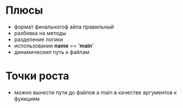# Плюсы
* формат финальногоф айла правильный
* разбивка на методы
* разделение логики
* использование __name__ == '__main__'
* динамическип путь к файлам


# Точки роста
* можно вынести пути до файлов а main в качестве аргументов к функциям